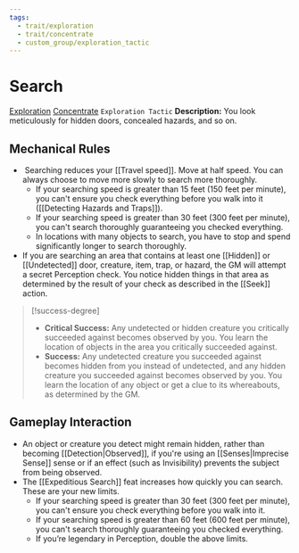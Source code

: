 ```yaml
---
tags:
  - trait/exploration
  - trait/concentrate
  - custom_group/exploration_tactic
---
```

# Search

[Exploration](Exploration.md "General Trait") [Concentrate](Concentrate.md "General Trait") `Exploration Tactic`
**Description:** You look meticulously for hidden doors, concealed hazards, and so on.

## Mechanical Rules

-  Searching reduces your [[Travel speed]]. Move at half speed. You can always choose to move more slowly to search more thoroughly. 
	- If your searching speed is greater than 15 feet (150 feet per minute), you can't ensure you check everything before you walk into it ([[Detecting Hazards and Traps]]).
	- If your searching speed is greater than 30 feet (300 feet per minute), you can't search thoroughly guaranteeing you checked everything.
	- In locations with many objects to search, you have to stop and spend significantly longer to search thoroughly.
- If you are searching an area that contains at least one [[Hidden]]  or [[Undetected]] door, creature, item, trap, or hazard, the GM will attempt a secret Perception check. You notice hidden things in that area as determined by the result of your check as described in the [[Seek]] action.

> [!success-degree] 
>- **Critical Success:** Any undetected or hidden creature you critically succeeded against becomes observed by you. You learn the location of objects in the area you critically succeeded against.  
>- **Success:** Any undetected creature you succeeded against becomes hidden from you instead of undetected, and any hidden creature you succeeded against becomes observed by you. You learn the location of any object or get a clue to its whereabouts, as determined by the GM.
 
## Gameplay Interaction

- An object or creature you detect might remain hidden, rather than becoming [[Detection|Observed]], if you're using an [[Senses|Imprecise Sense]] sense or if an effect (such as Invisibility) prevents the subject from being observed.  
- The [[Expeditious Search]] feat increases how quickly you can search. These are your new limits.
	- If your searching speed is greater than 30 feet (300 feet per minute), you can't ensure you check everything before you walk into it.
	- If your searching speed is greater than 60 feet (600 feet per minute), you can't search thoroughly guaranteeing you checked everything.
	- If you’re legendary in Perception, double the above limits.